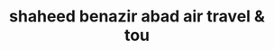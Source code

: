 ---
title: "shaheed benazir abad air travel & tou"
url: /karachi/shaheed-benazir-abad-air-travel-und-tou/
shop: Reisebüro
---